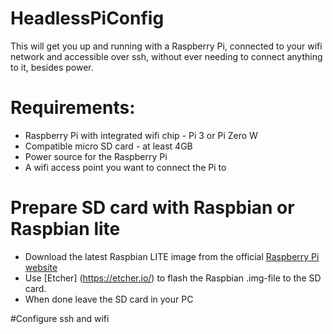 # HeadlessPiConfig

This  will get you up and running with a Raspberry Pi, connected to your wifi network and accessible over ssh, without ever needing to connect anything to it, besides power.

# Requirements:
* Raspberry Pi with integrated wifi chip - Pi 3 or Pi Zero W
* Compatible micro SD card - at least 4GB
* Power source for the Raspberry Pi
* A wifi access point you want to connect the Pi to


# Prepare SD card with Raspbian or Raspbian lite
* Download the latest Raspbian LITE image from the official [Raspberry Pi website](https://www.raspberrypi.org/downloads/raspbian/)
* Use [Etcher] (https://etcher.io/) to flash the Raspbian .img-file to the SD card. 
* When done leave the SD card in your PC

#Configure ssh and wifi

